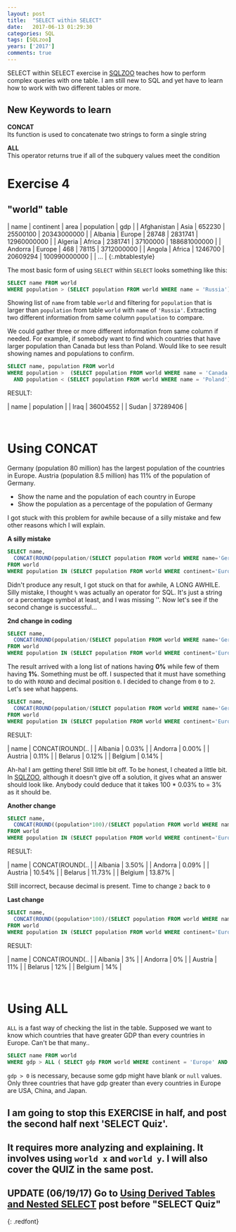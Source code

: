 ```yaml
---
layout: post
title:  "SELECT within SELECT"
date:   2017-06-13 01:29:30
categories: SQL
tags: [SQLzoo]
years: ['2017']
comments: true
---
```


SELECT within SELECT exercise in [SQLZOO][SQLZOO] teaches how to perform complex queries with one table. I am still new to SQL and yet have to learn how to work with two different tables or more.

## New Keywords to learn

<strong>CONCAT</strong> <br>
Its function is used to concatenate two strings to form a single string

<strong>ALL</strong> <br>
This operator returns true if all of the subquery values meet the condition

# Exercise 4

## "world" table

| name | continent | area |	population | gdp |
| Afghanistan |	Asia | 652230 | 25500100 | 20343000000 |
| Albania |	Europe | 28748 | 2831741 | 12960000000 |
| Algeria |	Africa | 2381741 | 37100000 | 188681000000 |
| Andorra |	Europe | 468 | 78115 | 3712000000 |
| Angola | Africa | 1246700 | 20609294 | 100990000000 |
| ... |
{:.mbtablestyle}
<br>


The most basic form of using `SELECT` within `SELECT`  looks something like this:

```sql
SELECT name FROM world
WHERE population > (SELECT population FROM world WHERE name = 'Russia')
```

Showing list of `name` from table `world` and filtering for `population` that is larger than `population` from table `world` with `name` of `'Russia'`. Extracting two different information from same column `population` to compare.

We could gather three or more different information from same column if needed. For example, if somebody want to find which countries that have larger population than Canada but less than Poland. Would like to see result showing names and populations to confirm.  

```sql
SELECT name, population FROM world
WHERE population >  (SELECT population FROM world WHERE name = 'Canada')
  AND population < (SELECT population FROM world WHERE name = 'Poland')
```

RESULT:

| name | population |
| Iraq | 36004552 |
| Sudan |	37289406 |

<br>

# Using CONCAT

Germany (population 80 million) has the largest population of the countries in Europe. Austria (population 8.5 million) has 11% of the population of Germany.

- Show the name and the population of each country in Europe
- Show the population as a percentage of the population of Germany

I got stuck with this problem for awhile because of a silly mistake and few other reasons which I will explain.

<strong>A silly mistake</strong>

```sql
SELECT name,
  CONCAT(ROUND(population/(SELECT population FROM world WHERE name='Germany'), 0), %)
FROM world
WHERE population IN (SELECT population FROM world WHERE continent='Europe')
```

Didn't produce any result, I got stuck on that for awhile, A LONG AWHILE. Silly mistake, I thought `%` was actually an operator for SQL. It's just a string or a percentage symbol at least, and I was missing ''. Now let's see if the second change is successful...

<strong>2nd change in coding</strong>

```sql
SELECT name,
  CONCAT(ROUND(population/(SELECT population FROM world WHERE name='Germany'), 0), '%')
FROM world
WHERE population IN (SELECT population FROM world WHERE continent='Europe')
```

The result arrived with a long list of nations having <strong>0%</strong> while few of them having <strong>1%</strong>. Something must be off. I suspected that it must have something to do with `ROUND` and decimal position `0`. I decided to change from `0` to `2`. Let's see what happens.  

```sql
SELECT name,
  CONCAT(ROUND(population/(SELECT population FROM world WHERE name='Germany'), 2), '%')
FROM world
WHERE population IN (SELECT population FROM world WHERE continent='Europe')
```

RESULT:

| name | CONCAT(ROUND(.. |
| Albania |	0.03% |
| Andorra |	0.00% |
| Austria |	0.11% |
| Belarus |	0.12% |
| Belgium |	0.14% |


Ah-ha! I am getting there! Still little bit off. To be honest, I cheated a little bit. In [SQLZOO][SQLZOO], although it doesn't give off a solution, it gives what an answer should look like. Anybody could deduce that it takes 100 * 0.03% to = 3% as it should be.  

<strong> Another change </strong>

```sql
SELECT name,
  CONCAT(ROUND((population*100)/(SELECT population FROM world WHERE name='Germany'), 2), '%')
FROM world
WHERE population IN (SELECT population FROM world WHERE continent='Europe')
```  

RESULT:

| name | CONCAT(ROUND(.. |
| Albania |	3.50% |
| Andorra | 0.09% |
| Austria |	10.54% |
| Belarus |	11.73% |
| Belgium	| 13.87% |


Still incorrect, because decimal is present. Time to change `2` back to `0`

<strong>Last change</strong>

```sql
SELECT name,
  CONCAT(ROUND((population*100)/(SELECT population FROM world WHERE name='Germany'), 0), '%')
FROM world
WHERE population IN (SELECT population FROM world WHERE continent='Europe')
```  

RESULT:

| name | CONCAT(ROUND(.. |
| Albania | 3% |
| Andorra | 0% |
| Austria | 11% |
| Belarus | 12% |
| Belgium | 14% |

<br>

# Using ALL

`ALL` is a fast way of checking the list in the table. Supposed we want to know which countries that have greater GDP than every countries in Europe. Can't be that many..

```sql
SELECT name FROM world
WHERE gdp > ALL ( SELECT gdp FROM world WHERE continent = 'Europe' AND gdp > 0)
```

`gdp > 0` is necessary, because some gdp might have blank or `null` values.
Only three countries that have gdp greater than every countries in Europe are USA, China, and Japan.

## I am going to stop this EXERCISE in half, and post the second half next 'SELECT Quiz'.

## It requires more analyzing and explaining. It involves using `world x` and `world y`. I will also cover the QUIZ in the same post.

## UPDATE (06/19/17) Go to [Using Derived Tables and Nested SELECT][Using Derived Tables and Nested SELECT] post before "SELECT Quiz"
{: .redfont}

[SQLZOO]:http://sqlzoo.net/
[Using Derived Tables and Nested SELECT]: https://ngarciaiii.github.io/sql/2017/06/13/SELECT-within-SELECT/
